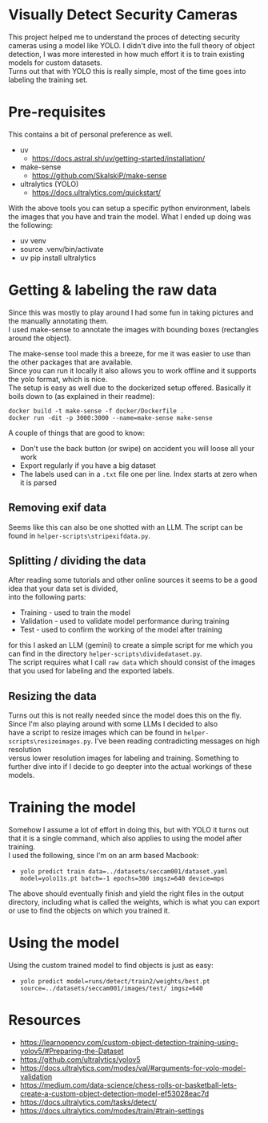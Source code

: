 # Visually Detect Security Cameras
This project helped me to understand the proces of detecting security cameras using a model like YOLO.
I didn't dive into the full theory of object detection, I was more interested in how much effort it is to train existing models for custom datasets.  
Turns out that with YOLO this is really simple, most of the time goes into labeling the training set.

# Pre-requisites
This contains a bit of personal preference as well.

* uv
  * https://docs.astral.sh/uv/getting-started/installation/
* make-sense
  * https://github.com/SkalskiP/make-sense
* ultralytics (YOLO)
  * https://docs.ultralytics.com/quickstart/

With the above tools you can setup a specific python environment, labels the images that you have and train the model. 
What I ended up doing was the following:

* uv venv
* source .venv/bin/activate
* uv pip install ultralytics

# Getting & labeling the raw data
Since this was mostly to play around I had some fun in taking pictures and the manually annotating them.  
I used make-sense to annotate the images with bounding boxes (rectangles around the object).  

The make-sense tool made this a breeze, for me it was easier to use than the other packages that are available.  
Since you can run it locally it also allows you to work offline and it supports the yolo format, which is nice.  
The setup is easy as well due to the dockerized setup offered. Basically it boils down to (as explained in their readme):

`docker build -t make-sense -f docker/Dockerfile .`  
`docker run -dit -p 3000:3000 --name=make-sense make-sense`

A couple of things that are good to know:

* Don't use the back button (or swipe) on accident you will loose all your work
* Export regularly if you have a big dataset
* The labels used can in a `.txt` file one per line. Index starts at zero when it is parsed

## Removing exif data
Seems like this can also be one shotted with an LLM. The script can be found in `helper-scripts\stripexifdata.py`.

## Splitting / dividing the data
After reading some tutorials and other online sources it seems to be a good idea that your data set is divided,  
into the following parts:

* Training - used to train the model
* Validation - used to validate model performance during training
* Test - used to confirm the working of the model after training

for this I asked an LLM (gemini) to create a simple script for me which you can find in the directory `helper-scripts\dividedataset.py`.  
The script requires what I call `raw data` which should consist of the images that you used for labeling and the exported labels.

## Resizing the data
Turns out this is not really needed since the model does this on the fly. Since I'm also playing around with some LLMs I decided to also  
have a script to resize images which can be found in `helper-scripts\resizeimages.py`. I've been reading contradicting messages on high resolution  
versus lower resolution images for labeling and training. Something to further dive into if I decide to go deepter into the actual workings of these models.

# Training the model
Somehow I assume a lot of effort in doing this, but with YOLO it turns out that it is a single command, which also applies to using the model after training.  
I used the following, since I'm on an arm based Macbook:

* `yolo predict train data=../datasets/seccam001/dataset.yaml model=yolo11s.pt batch=-1 epochs=300 imgsz=640 device=mps`

The above should eventually finish and yield the right files in the output directory, including what is called the weights, which is what you can export  
or use to find the objects on which you trained it.

# Using the model
Using the custom trained model to find objects is just as easy:

* `yolo predict model=runs/detect/train2/weights/best.pt source=../datasets/seccam001/images/test/ imgsz=640`

# Resources
* https://learnopencv.com/custom-object-detection-training-using-yolov5/#Preparing-the-Dataset
* https://github.com/ultralytics/yolov5
* https://docs.ultralytics.com/modes/val/#arguments-for-yolo-model-validation
* https://medium.com/data-science/chess-rolls-or-basketball-lets-create-a-custom-object-detection-model-ef53028eac7d
* https://docs.ultralytics.com/tasks/detect/
* https://docs.ultralytics.com/modes/train/#train-settings